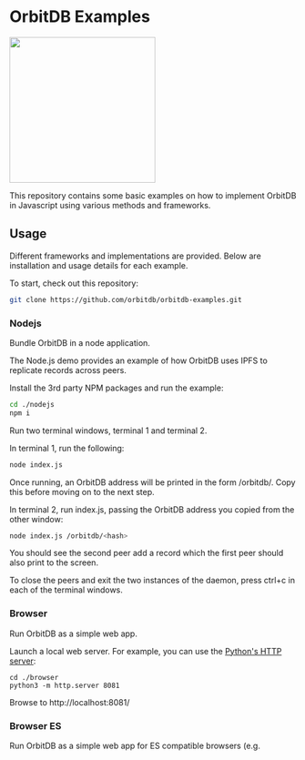 # OrbitDB Examples

<p align="left">
  <img src="https://github.com/orbitdb/orbitdb/blob/main/images/orbit_db_logo_color.png" width="256" />
</p>

This repository contains some basic examples on how to implement OrbitDB in Javascript using various methods and frameworks.

## Usage

Different frameworks and implementations are provided. Below are installation and usage details for each example.

To start, check out this repository:

```bash
git clone https://github.com/orbitdb/orbitdb-examples.git
```

### Nodejs

Bundle OrbitDB in a node application.

The Node.js demo provides an example of how OrbitDB uses IPFS to replicate records across peers.

Install the 3rd party NPM packages and run the example:

```bash
cd ./nodejs
npm i
```

Run two terminal windows, terminal 1 and terminal 2.

In terminal 1, run the following:

```bash
node index.js
```

Once running, an OrbitDB address will be printed in the form /orbitdb/<hash>. Copy this before moving on to the next step.

In terminal 2, run index.js, passing the OrbitDB address you copied from the other window:

```bash
node index.js /orbitdb/<hash>
```

You should see the second peer add a record which the first peer should also print to the screen.

To close the peers and exit the two instances of the daemon, press ctrl+c in each of the terminal windows.

### Browser

Run OrbitDB as a simple web app.

Launch a local web server. For example, you can use the [Python's HTTP server](https://docs.python.org/3/library/http.server.html):

```
cd ./browser
python3 -m http.server 8081
```

Browse to http://localhost:8081/

### Browser ES

Run OrbitDB as a simple web app for ES compatible browsers (e.g. <script type="module"/>).

Launch a local web server. For example, you can use the [Python's HTTP server](https://docs.python.org/3/library/http.server.html):

```
cd ./browser-es
python3 -m http.server 8081
```

Browse to http://localhost:8081/

### Webpack

Integrate OrbitDB with a webpacked app.

Install the 3rd party NPM packages:

```
cd ./webpack
npm i
```

Launch a local web server. For example, you can use the [Python's HTTP server](https://docs.python.org/3/library/http.server.html):

```
python3 -m http.server 8081
```

Browse to http://localhost:8081/

### React

Integrate OrbitDB in a ReactJS app.

Install the 3rd party NPM packages and run:

```
cd ./react
npm i
npm run start
```

Browse to the specified localhost URL in your web browser.

### Vue + Vite

Integrate OrbitDB in a VueJS app.

Install the 3rd party NPM packages and run:

```
cd ./vue-vite
npm i
npm run dev
```

Browse to the specified localhost URL in your web browser.

## License

[MIT](LICENSE) © 2023 OrbitDB Community